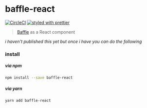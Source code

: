# baffle-react
[![CircleCI](https://img.shields.io/circleci/project/github/kedromelon/baffle-react.svg?style=flat-square)](https://circleci.com/gh/kedromelon/baffle-react/)
[![styled with prettier](https://img.shields.io/badge/styled_with-prettier-ff69b4.svg?style=flat-square)](https://prettier.io/)

> [Baffle](https://camwiegert.github.io/baffle/) as a React component

_i haven't published this yet but once i have you can do the following_

### install

##### via npm
```sh
npm install --save baffle-react
```

##### via yarn
```sh
yarn add baffle-react
```
